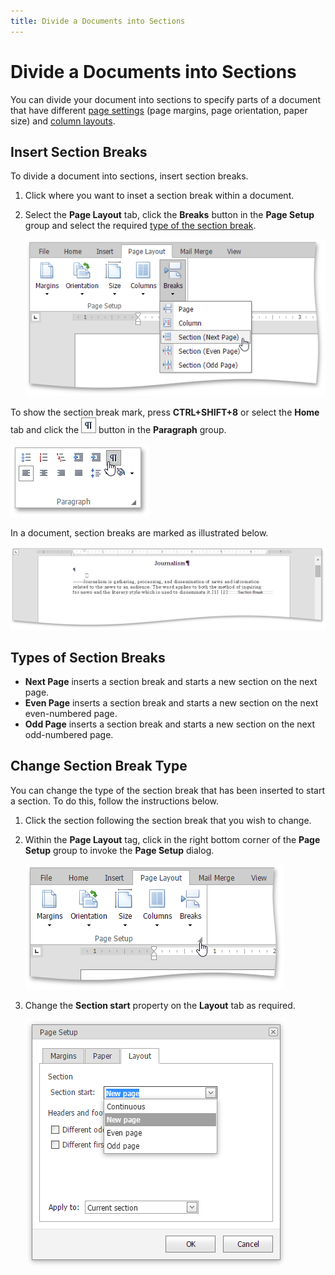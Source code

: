 ```yaml
---
title: Divide a Documents into Sections
---
```

# Divide a Documents into Sections
You can divide your document into sections to specify parts of a document that have different [page settings](adjust-page-settings.md) (page margins, page orientation, paper size) and [column layouts](lay-out-text-in-columns.md).

## Insert Section Breaks
To divide a document into sections, insert section breaks.
1. Click where you want to inset a section break within a document.
2. Select the **Page Layout** tab, click the **Breaks** button in the **Page Setup** group and select the required [type of the section break](#sectionbreaktypes).
	
	![EUD_ASPxRichEdit_PageLayout_Breaks](../../../images/img117760.png)

To show the section break mark, press **CTRL+SHIFT+8** or select the **Home** tab and click the ![EUD_ASPxRichEdit_Home_ParagraphMarkButton](../../../images/img117764.png) button in the **Paragraph** group.

![EUD_ASPxRichEdit_Home_ParagraphMarks](../../../images/img117761.png)

In a document, section breaks are marked as illustrated below.

![EUD_ASPxRichEdit_PageLayout_TextWithSections](../../../images/img117762.png)

## <a name="sectionbreaktypes"/>Types of Section Breaks
* **Next Page** inserts a section break and starts a new section on the next page.
* **Even Page** inserts a section break and starts a new section on the next even-numbered page.
* **Odd Page** inserts a section break and starts a new section on the next odd-numbered page.

## Change Section Break Type
You can change the type of the section break that has been inserted to start a section. To do this, follow the instructions below.
1. Click the section following the section break that you wish to change.
2. Within the **Page Layout** tag, click in the right bottom corner of the **Page Setup** group to invoke the **Page Setup** dialog.
	
	![EUD_ASPxRichEdit_PageLayout_PageSetupGroup](../../../images/img118047.png)
3. Change the **Section start** property on the **Layout** tab as required.
	
	![EUD_ASPxRichEdit_PageLayout_ChangeSection](../../../images/img117763.png)